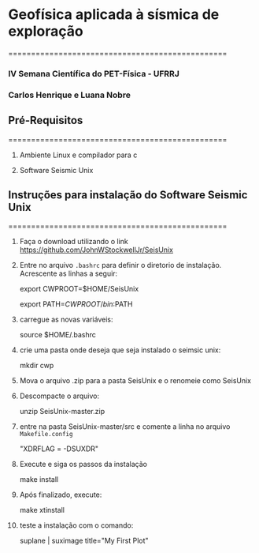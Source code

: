  # Geofísica aplicada à sísmica de exploração
 ================================================
 ### **IV Semana Científica do PET-Física - UFRRJ**

### **Carlos Henrique e Luana Nobre**

## Pré-Requisitos
================================================

1.  Ambiente Linux e compilador para c

2. Software Seismic Unix

## Instruções para instalação do Software Seismic Unix
================================================

1. Faça o download utilizando o link <https://github.com/JohnWStockwellJr/SeisUnix>

2. Entre no arquivo `.bashrc` para definir o diretorio de instalação. 
	Acrescente as linhas a seguir:

	export CWPROOT=$HOME/SeisUnix
  
	export PATH=$CWPROOT/bin:$PATH

3. carregue as novas variáveis:
  
	source $HOME/.bashrc

4. crie uma pasta onde deseja que seja instalado o seimsic unix: 

	  mkdir cwp

5. Mova o arquivo .zip para a pasta SeisUnix e o renomeie como SeisUnix

6. Descompacte o arquivo:

    unzip SeisUnix-master.zip
	
7. entre na pasta SeisUnix-master/src e comente a linha no arquivo `Makefile.config`

	  "XDRFLAG = -DSUXDR" 
	
8. Execute e siga os passos da instalação

    make install

9. Após finalizado, execute:

    make xtinstall

10. teste a instalação com o comando:

	suplane | suximage title="My First Plot"
